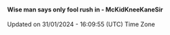 #### Wise man says only fool rush in - McKidKneeKaneSir
Updated on 31/01/2024 - 16:09:55 (UTC) Time Zone
